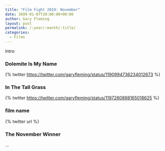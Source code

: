 ```yaml
---
title: "Film Fight 2019: November"
date: 3899-01-07T20:00:00+00:00
author: Gary Fleming
layout: post
permalink: /:year/:month/:title/
categories:
  - Films
---
```


Intro

### Dolemite Is My Name

{% twitter https://twitter.com/garyfleming/status/1190994736234012673 %}

### In The Tall Grass

{% twitter https://twitter.com/garyfleming/status/1197260898165018625 %}

### film name

{% twitter url %}


### The November Winner

...
